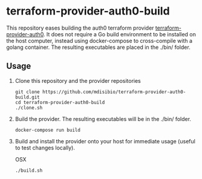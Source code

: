 # terraform-provider-auth0-build

This repository eases building the auth0 terraform provider [terraform-provider-auth0](https://github.com/mdisibio/terraform-provider-auth0).  It does not require a Go build environment to be installed on the host computer, instead using docker-compose to cross-compile with a golang container.  The resulting executables are placed in the ./bin/ folder.

## Usage

1. Clone this repository and the provider repositories

    ```
    git clone https://github.com/mdisibio/terraform-provider-auth0-build.git
    cd terraform-provider-auth0-build
    ./clone.sh
    ```

2. Build the provider. The resulting executables will be in the ./bin/ folder.
    
    ```
    docker-compose run build
    ```

3. Build and install the provider onto your host for immediate usage (useful to test changes locally).

   OSX

    ```
    ./build.sh
    ```
